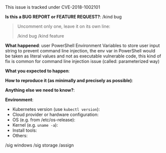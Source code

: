 This issue is tracked under CVE-2018-1002101

<!-- This form is for bug reports and feature requests ONLY!

If you're looking for help check [Stack Overflow](https://stackoverflow.com/questions/tagged/kubernetes) and the [troubleshooting guide](https://kubernetes.io/docs/tasks/debug-application-cluster/troubleshooting/).

If the matter is security related, please disclose it privately via https://kubernetes.io/security/.
-->

**Is this a BUG REPORT or FEATURE REQUEST?**:
/kind bug

> Uncomment only one, leave it on its own line:
>
> /kind bug
> /kind feature


**What happened**:
user PowerShell Environment Variables to store user input string to prevent command line injection, the env var in PowerShell would be taken as literal values and not as executable vulnerable code, this kind of fix is common for command line injection issue (called: parameterized way)

**What you expected to happen**:

**How to reproduce it (as minimally and precisely as possible)**:


**Anything else we need to know?**:

**Environment**:
- Kubernetes version (use `kubectl version`):
- Cloud provider or hardware configuration:
- OS (e.g. from /etc/os-release):
- Kernel (e.g. `uname -a`):
- Install tools:
- Others:

/sig windows
/sig storage
/assign
